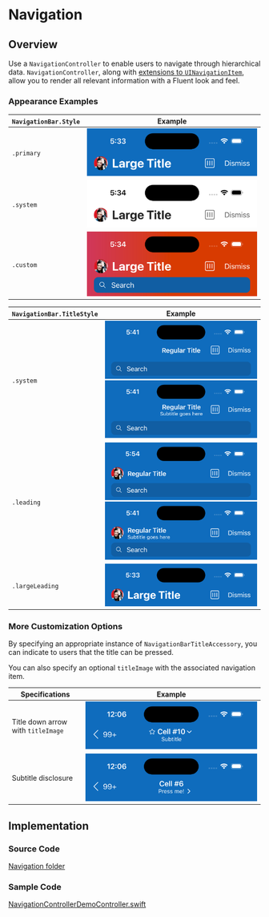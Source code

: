 # Navigation

## Overview

Use a `NavigationController` to enable users to navigate through hierarchical data. `NavigationController`, along with [extensions to `UINavigationItem`](https://github.com/microsoft/fluentui-apple/blob/main/Sources/FluentUI_iOS/Components/Navigation/UINavigationItem%2BNavigation.swift), allow you to render all relevant information with a Fluent look and feel.

### Appearance Examples

| `NavigationBar.Style` | Example |
|-|-|
| `.primary` | ![Navigation-Style-Primary.png](.attachments/Navigation-Style-Primary.png) |
| `.system` | ![Navigation-Style-System.png](.attachments/Navigation-Style-System.png) |
| `.custom` | ![Navigation-Style-Custom.png](.attachments/Navigation-Style-Custom.png) |

| `NavigationBar.TitleStyle` | Example |
|-|-|
| `.system` | ![Navigation-TitleStyle-System1.png](.attachments/Navigation-TitleStyle-System1.png) ![Navigation-TitleStyle-System2.png](.attachments/Navigation-TitleStyle-System2.png) |
| `.leading` | ![Navigation-TitleStyle-Leading1.png](.attachments/Navigation-TitleStyle-Leading1.png) ![Navigation-TitleStyle-Leading2.png](.attachments/Navigation-TitleStyle-Leading2.png) |
| `.largeLeading` | ![Navigation-Style-Primary.png](.attachments/Navigation-Style-Primary.png) |

### More Customization Options

By specifying an appropriate instance of `NavigationBarTitleAccessory`, you can indicate to users that the title can be pressed.

You can also specify an optional `titleImage` with the associated navigation item.

| Specifications | Example |
|-|-|
| Title down arrow with `titleImage` | ![Navigation-Accessory-Image-TitleDownArrow.png](.attachments/Navigation-Accessory-Image-TitleDownArrow.png)
| Subtitle disclosure | ![Navigation-Accessory-SubtitleDisclosure.png](.attachments/Navigation-Accessory-SubtitleDisclosure.png)

## Implementation

### Source Code

[Navigation folder](https://github.com/microsoft/fluentui-apple/blob/main/Sources/FluentUI_iOS/Components/Navigation/)

### Sample Code

[NavigationControllerDemoController.swift](https://github.com/microsoft/fluentui-apple/blob/main/Demos/FluentUIDemo_iOS/FluentUI.Demo/FluentUI.Demo/Demos/NavigationControllerDemoController.swift)
